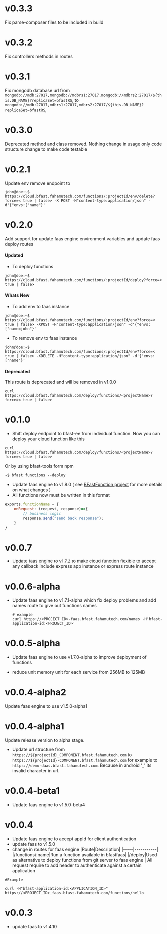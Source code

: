 # v0.3.3

Fix parse-composer files to be included in build

# v0.3.2

Fix controllers methods in routes

# v0.3.1

Fix mongodb database url from `mongodb://mdb:27017,mongodb://mdbrs1:27017,mongodb://mdbrs2:27017/${this.DB_NAME}?replicaSet=bfastRS`, to `mongodb://mdb:27017,mdbrs1:27017,mdbrs2:27017/${this.DB_NAME}?replicaSet=bfastRS`,

# v0.3.0
Deprecated method and class removed. Nothing change in usage only code structure change to 
make code testable

# v0.2.1

Update env remove endpoint to
```shell script
john@doe:~$ https://cloud.bfast.fahamutech.com/functions/:projectId/env/delete?force=< true | false> -X POST -H"content-type:application/json" -d'{"envs:["name"}'
```

# v0.2.0

Add support for update faas engine environment variables and update faas deploy routes

#### Updated
* To deploy functions
```shell script
john@doe:~$ https://cloud.bfast.fahamutech.com/functions/:projectId/deploy?force=< true | false>
```

#### Whats New
* To add env to faas instance
```shell script
john@doe:~$ https://cloud.bfast.fahamutech.com/functions/:projectId/env?force=< true | false> -XPOST -H"content-type:application/json" -d'{"envs:["name=john"}'
```

* To remove env to faas instance
```shell script
john@doe:~$ https://cloud.bfast.fahamutech.com/functions/:projectId/env?force=< true | false> -XDELETE -H"content-type:application/json" -d'{"envs:["name"}'
```

#### Deprecated
This route is deprecated and will be removed in v1.0.0
```shell script
curl https://cloud.bfast.fahamutech.com/deploy/functions/<projectName>?force=< true | false>
```

# v0.1.0

* Shift deploy endpoint to bfast-ee from individual function. Now you 
can deploy your cloud function like this
```shell script
curl https://cloud.bfast.fahamutech.com/deploy/functions/<projectName>?force=< true | false>
```
Or by using bfast-tools form npm

```shell script
~$ bfast functions --deploy
```
* Update faas engine to v1.8.0 ( see [BFastFunction project](https://github.com/fahamutech/BFastFunction)  for more details on what changes )
* All functions now must be written in this format
```javascript
exports.functionName = {
    onRequest: (request, response)=>{
        // business logic
        response.send("send back response");
    }
}
``` 

# v0.0.7

* Update faas engine to v1.7.2 to make cloud function flexible to accept any callback include express app instance or express route instance

# v0.0.6-alpha

* Update faas engine to v1.7.1-alpha which fix deploy problems and 
add names route to give out functions names
   ```shell script
  # example
  curl https://<PROJECT_ID>-faas.bfast.fahamutech.com/names -H'bfast-application-id:<PROJECT_ID>'
   ```

# v0.0.5-alpha

* Update faas engine to use v1.7.0-alpha to improve deployment of functions

* reduce unit memory unit for each service from 256MB to 125MB

# v0.0.4-alpha2

Update faas engine to use v1.5.0-alpha1

# v0.0.4-alpha1

Update release version to alpha stage.

* Update url structure from `https://${projectId}_COMPONENT.bfast.fahamutech.com` to `https://${projectId}-COMPONENT.bfast.fahamutech.com` for example to `https://demo-daas.bfast.fahamutech.com`. Because in android '_' its invalid character in url.

# v0.0.4-beta1

* Update faas engine to v1.5.0-beta4

# v0.0.4

* Update faas engine to accept appId for client authentication
* update faas to v1.5.0
* change in routes for faas engine
    |Route|Description|
    |-----|-----------|
    |/functions/:name|Run a function available in bfastfaas|
    |/deploy|Used as alternative to deploy functions from git server to faas engine |
All request require to add header to authenticate against a certain application

```shell script
#Example

curl -H"bfast-application-id:<APPLICATION_ID>" https://<PROJECT_ID>_faas.bfast.fahamutech.com/functions/hello
```

# v0.0.3

* update faas to v1.4.10
